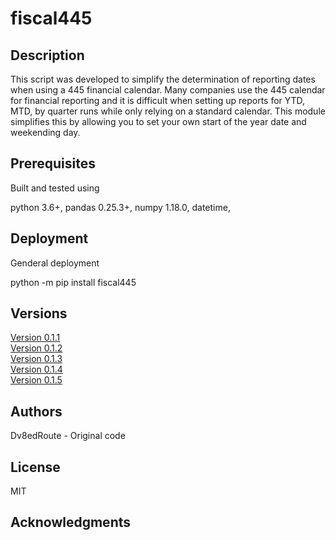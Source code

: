 
# fiscal445

## Description

This script was developed to simplify the determination of reporting dates when using a 445 financial calendar. Many companies use the 445 calendar for financial reporting and it is difficult when setting up reports for YTD, MTD, by quarter runs while only relying on a standard calendar. This module simplifies this by allowing you to set your own  start of the year date and weekending day.

## Prerequisites
Built and tested using

python 3.6+, 
pandas 0.25.3+, 
numpy 1.18.0, 
datetime, 

## Deployment
Genderal deployment

python -m pip install fiscal445


## Versions

[Version 0.1.1](fiscal445.0.1.1) <br>
[Version 0.1.2](fiscal445.0.1.2) <br>
[Version 0.1.3](fiscal445.0.1.3) <br>
[Version 0.1.4](fiscal445.0.1.4) <br>
[Version 0.1.5](fiscal445.0.1.5) <br>




## Authors
Dv8edRoute - Original code

## License
MIT

## Acknowledgments


